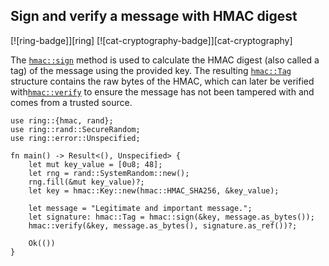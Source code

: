## Sign and verify a message with HMAC digest

[![ring-badge]][ring] [![cat-cryptography-badge]][cat-cryptography]

The [`hmac::sign`] method is used to calculate the HMAC digest (also called a tag) of the message using the provided key.
The resulting [`hmac::Tag`] structure contains the raw bytes of the HMAC,
which can later be verified with[`hmac::verify`] to ensure the message has not been tampered with and comes from a trusted source.

```rust,edition2018
use ring::{hmac, rand};
use ring::rand::SecureRandom;
use ring::error::Unspecified;

fn main() -> Result<(), Unspecified> {
    let mut key_value = [0u8; 48];
    let rng = rand::SystemRandom::new();
    rng.fill(&mut key_value)?;
    let key = hmac::Key::new(hmac::HMAC_SHA256, &key_value);

    let message = "Legitimate and important message.";
    let signature: hmac::Tag = hmac::sign(&key, message.as_bytes());
    hmac::verify(&key, message.as_bytes(), signature.as_ref())?;

    Ok(())
}
```

[`ring::hmac`]: https://docs.rs/ring/*/ring/hmac/index.html

[`hmac::sign`]: https://docs.rs/ring/*/ring/hmac/fn.sign.html

[`hmac::Tag`]: https://docs.rs/ring/*/ring/hmac/struct.Tag.html

[`hmac::verify`]: https://docs.rs/ring/*/ring/hmac/fn.verify.html
